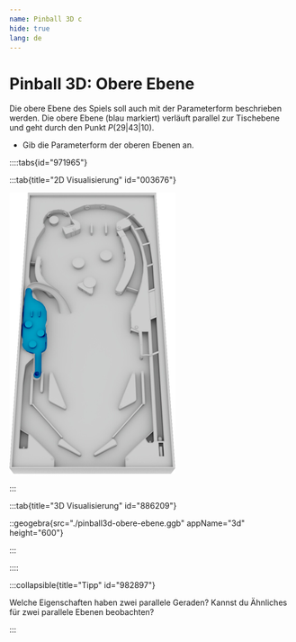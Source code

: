 ```yaml
---
name: Pinball 3D c
hide: true
lang: de
---
```


# Pinball 3D: Obere Ebene

Die obere Ebene des Spiels soll auch mit der Parameterform beschrieben werden. Die obere Ebene (blau markiert) verläuft parallel zur Tischebene und geht durch den Punkt $P(29|43|10)$. 

- Gib die Parameterform der oberen Ebenen an.

::::tabs{id="971965"}

:::tab{title="2D Visualisierung" id="003676"}

![](./pinball3d-obere-ebene.png)

:::

:::tab{title="3D Visualisierung" id="886209"}

::geogebra{src="./pinball3d-obere-ebene.ggb" appName="3d" height="600"}


:::

::::

:::collapsible{title="Tipp" id="982897"}

Welche Eigenschaften haben zwei parallele Geraden? Kannst du Ähnliches für zwei parallele Ebenen beobachten?

:::
